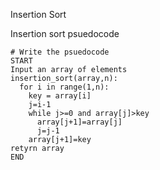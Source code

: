  Insertion Sort

 Insertion sort psuedocode

```
# Write the psuedocode 
START
Input an array of elements
insertion_sort(array,n):
  for i in range(1,n):
    key = array[i]
    j=i-1
    while j>=0 and array[j]>key
      array[j+1]=array[j]
      j=j-1
    array[j+1]=key
retyrn array
END
```
